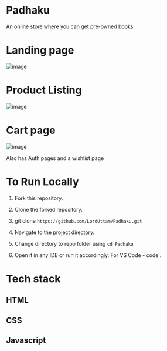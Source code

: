 # Padhaku

An online store where you can get pre-owned books 

# Landing page
![image](https://user-images.githubusercontent.com/47154785/155000669-9e0e8245-0739-4253-8acd-35a6c382d350.png)

# Product Listing
![image](https://user-images.githubusercontent.com/47154785/155000783-707337f2-3469-4549-b6db-50761dfc44e7.png)

# Cart page
![image](https://user-images.githubusercontent.com/47154785/155000908-a6f72f19-9c08-4d8d-8507-a86171955ff7.png)

Also has Auth pages and a wishlist page

# To Run Locally
1. Fork this repository.

2. Clone the forked repository.

3. git clone `https://github.com/LordUttam/Padhaku.git`

4. Navigate to the project directory.

5. Change directory to repo folder using `cd Padhaku`
  
6. Open it in any IDE or run it accordingly. For VS Code -
code .
  
# Tech stack
  ## HTML
  ## CSS
  ## Javascript
